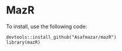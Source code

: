 # MazR

To install, use the following code:

```
devtools::install_github("Asafmazar/mazR")
library(mazR)
```